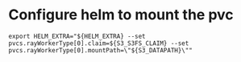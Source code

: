 # Configure helm to mount the pvc

```shell
export HELM_EXTRA="${HELM_EXTRA} --set pvcs.rayWorkerType[0].claim=${S3_S3FS_CLAIM} --set pvcs.rayWorkerType[0].mountPath=\"${S3_DATAPATH}\""
```
